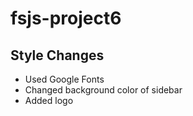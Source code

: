 # fsjs-project6

## Style Changes
- Used Google Fonts
- Changed background color of sidebar
- Added logo